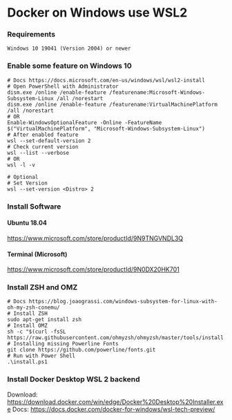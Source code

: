# Docker on Windows use WSL2

### Requirements
```
Windows 10 19041 (Version 2004) or newer
```

### Enable some feature on Windows 10
```
# Docs https://docs.microsoft.com/en-us/windows/wsl/wsl2-install
# Open PowerShell with Administrator
dism.exe /online /enable-feature /featurename:Microsoft-Windows-Subsystem-Linux /all /norestart
dism.exe /online /enable-feature /featurename:VirtualMachinePlatform /all /norestart
# OR
Enable-WindowsOptionalFeature -Online -FeatureName $("VirtualMachinePlatform", "Microsoft-Windows-Subsystem-Linux")
# After enabled feature
wsl --set-default-version 2
# Check current version
wsl --list --verbose
# OR
wsl -l -v

# Optional
# Set Version
wsl --set-version <Distro> 2
```

### Install Software
#### Ubuntu 18.04
https://www.microsoft.com/store/productId/9N9TNGVNDL3Q
#### Terminal (Microsoft)
https://www.microsoft.com/store/productId/9N0DX20HK701

### Install ZSH and OMZ
```
# Docs https://blog.joaograssi.com/windows-subsystem-for-linux-with-oh-my-zsh-conemu/
# Install ZSH
sudo apt-get install zsh
# Install OMZ
sh -c "$(curl -fsSL https://raw.githubusercontent.com/ohmyzsh/ohmyzsh/master/tools/install.sh)"
# Installing missing Powerline Fonts
git clone https://github.com/powerline/fonts.git
# Run with Power Shell
.\install.ps1
```

### Install Docker Desktop WSL 2 backend
Download: https://download.docker.com/win/edge/Docker%20Desktop%20Installer.exe
Docs: https://docs.docker.com/docker-for-windows/wsl-tech-preview/
